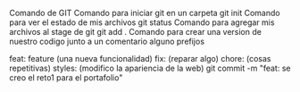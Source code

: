 Comando de GIT
Comando para iniciar git en un carpeta
git init
Comando para ver el estado de mis archivos
git status
Comando para agregar mis archivos al stage de git
git add .
Comando para crear una version de nuestro codigo junto a un comentario
alguno prefijos

feat: feature (una nueva funcionalidad)
fix: (reparar algo)
chore: (cosas repetitivas)
styles: (modifico la apariencia de la web)
git commit -m "feat: se creo el reto1 para el portafolio"

